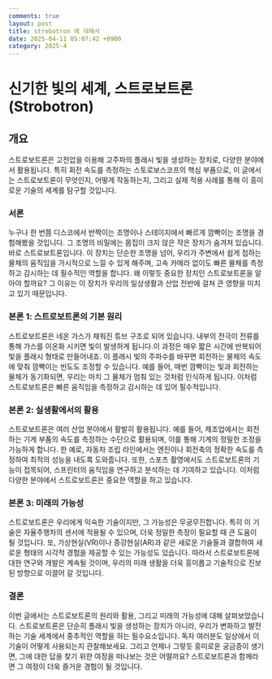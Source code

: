 ```yaml
---
comments: true
layout: post
title: strobotron 에 대해서
date: 2025-04-11 05:07:42 +0900
category: 2025-4
---
```


# 신기한 빛의 세계, 스트로보트론(Strobotron)

## 개요
스트로보트론은 고전압을 이용해 고주파의 플래시 빛을 생성하는 장치로, 다양한 분야에서 활용됩니다. 특히 회전 속도를 측정하는 스토로보스코프의 핵심 부품으로, 이 글에서는 스트로보트론이 무엇인지, 어떻게 작동하는지, 그리고 실제 적용 사례를 통해 이 흥미로운 기술의 세계를 탐구할 것입니다.

### 서론
누구나 한 번쯤 디스코에서 반짝이는 조명이나 스테이지에서 빠르게 깜빡이는 조명을 경험해봤을 것입니다. 그 조명의 비밀에는 몸집이 크지 않은 작은 장치가 숨겨져 있습니다. 바로 스트로보트론입니다. 이 장치는 단순한 조명을 넘어, 우리가 주변에서 쉽게 접하는 물체의 움직임을 가시적으로 느낄 수 있게 해주며, 고속 카메라 없이도 빠른 물체를 측정하고 감시하는 데 필수적인 역할을 합니다. 왜 이렇듯 중요한 장치인 스트로보트론을 알아야 할까요? 그 이유는 이 장치가 우리의 일상생활과 산업 전반에 걸쳐 큰 영향을 미치고 있기 때문입니다.

### 본론 1: 스트로보트론의 기본 원리
스트로보트론은 네온 가스가 채워진 튜브 구조로 되어 있습니다. 내부의 전극이 전류를 통해 가스를 이온화 시키면 빛이 발생하게 됩니다.이 과정은 매우 짧은 시간에 반복되어 빛을 플래시 형태로 만들어내죠. 이 플래시 빛의 주파수를 바꾸면 회전하는 물체의 속도에 맞춰 깜빡이는 빈도도 조정할 수 있습니다. 예를 들어, 매번 깜빡이는 빛과 회전하는 물체가 동기화되면, 우리는 마치 그 물체가 멈춰 있는 것처럼 인식하게 됩니다. 이처럼 스트로보트론은 빠른 움직임을 측정하고 감시하는 데 있어 필수적입니다.

### 본론 2: 실생활에서의 활용
스트로보트론은 여러 산업 분야에서 활발히 활용됩니다. 예를 들어, 제조업에서는 회전하는 기계 부품의 속도를 측정하는 수단으로 활용되며, 이를 통해 기계의 정밀한 조정을 가능하게 합니다. 한 예로, 자동차 조립 라인에서는 엔진이나 회전축의 정확한 속도를 측정하여 최적의 성능을 내도록 도와줍니다. 또한, 스포츠 촬영에서도 스트로보트론의 기능이 접목되어, 스프린터의 움직임을 연구하고 분석하는 데 기여하고 있습니다. 이처럼 다양한 분야에서 스트로보트론은 중요한 역할을 하고 있습니다.

### 본론 3: 미래의 가능성
스트로보트론은 우리에게 익숙한 기술이지만, 그 가능성은 무궁무진합니다. 특히 이 기술은 자율주행차의 센서에 적용될 수 있으며, 더욱 정밀한 측정이 필요할 때 큰 도움이 될 것입니다. 또, 가상현실(VR)이나 증강현실(AR)과 같은 새로운 기술들과 결합하여 새로운 형태의 시각적 경험을 제공할 수 있는 가능성도 있습니다. 따라서 스트로보트론에 대한 연구와 개발은 계속될 것이며, 우리의 미래 생활을 더욱 흥미롭고 기술적으로 진보된 방향으로 이끌어 갈 것입니다.

### 결론
이번 글에서는 스트로보트론의 원리와 활용, 그리고 미래의 가능성에 대해 살펴보았습니다. 스트로보트론은 단순히 플래시 빛을 생성하는 장치가 아니라, 우리가 변화하고 발전하는 기술 세계에서 중추적인 역할을 하는 필수요소입니다. 독자 여러분도 일상에서 이 기술이 어떻게 사용되는지 관찰해보세요. 그리고 언제나 그렇듯 흥미로운 궁금증이 생기면, 그에 대한 답을 찾기 위한 여정을 떠나보는 것은 어떨까요? 스트로보트론과 함께라면 그 여정이 더욱 즐거운 경험이 될 것입니다.